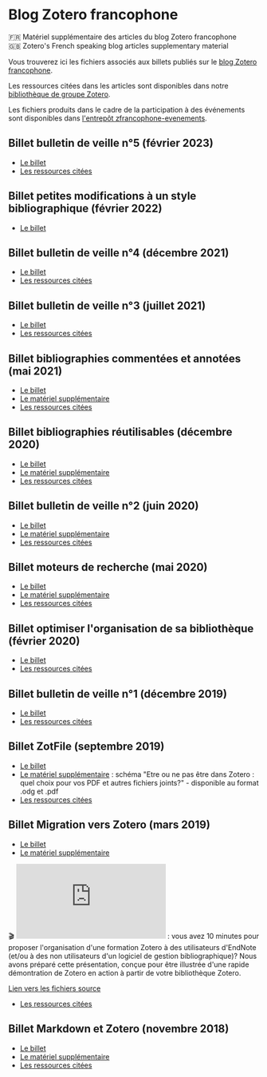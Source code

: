 # Blog Zotero francophone

🇫🇷 Matériel supplémentaire des articles du blog Zotero francophone   
🇬🇧 Zotero's French speaking blog articles supplementary material

Vous trouverez ici les fichiers associés aux billets publiés sur le [blog Zotero francophone](https://zotero.hypotheses.org).

Les ressources citées dans les articles sont disponibles dans notre [bibliothèque de groupe Zotero](https://www.zotero.org/groups/2233096/zfrancophone).

Les fichiers produits dans le cadre de la participation à des événements sont disponibles dans [l'entrepôt zfrancophone-evenements](https://github.com/zfrancophone/zfrancophone-evenements).

## Billet bulletin de veille n°5 (février 2023)
* [Le billet](https://zotero.hypotheses.org/4464)
* [Les ressources citées](https://www.zotero.org/groups/2233096/zfrancophone/collections/X9UXUUP5)

## Billet petites modifications à un style bibliographique (février 2022)
* [Le billet](https://zotero.hypotheses.org/3746)

## Billet bulletin de veille n°4 (décembre 2021)
* [Le billet](https://zotero.hypotheses.org/3434)
* [Les ressources citées](http://zotero.org/groups/2233096/collections/WZDPG7JC)

## Billet bulletin de veille n°3 (juillet 2021)
* [Le billet](https://zotero.hypotheses.org/3649)
* [Les ressources citées](https://www.zotero.org/groups/2233096/zfrancophone/collections/UIZZ3RDX)

## Billet bibliographies commentées et annotées (mai 2021)
* [Le billet](https://zotero.hypotheses.org/3556)
* [Le matériel supplémentaire](https://github.com/zfrancophone/zfrancophone-blog/tree/master/2021-05-bibliogr-annotees)
* [Les ressources citées](http://zotero.org/groups/2233096/collections/JAG7A4A2)


## Billet bibliographies réutilisables (décembre 2020)
* [Le billet](https://zotero.hypotheses.org/3503)
* [Le matériel supplémentaire](https://github.com/zfrancophone/zfrancophone-blog/tree/master/2020-12-bibliogr-reutilisables)
* [Les ressources citées](https://www.zotero.org/groups/2233096/zfrancophone/collections/XY2W8LPL)

## Billet bulletin de veille n°2 (juin 2020)
* [Le billet](https://zotero.hypotheses.org/3434)
* [Le matériel supplémentaire](https://github.com/zfrancophone/zfrancophone-blog/tree/master/2020-06-bulletin-veille-02)
* [Les ressources citées](https://www.zotero.org/groups/2233096/zfrancophone/collections/4WJY9TTS)

## Billet moteurs de recherche (mai 2020)
* [Le billet](https://zotero.hypotheses.org/3388)
* [Le matériel supplémentaire](https://github.com/zfrancophone/zfrancophone-blog/tree/master/2020-05-moteurs)
* [Les ressources citées](https://www.zotero.org/groups/2233096/zfrancophone/tags/zfrancophone_moteurs/library)

## Billet optimiser l'organisation de sa bibliothèque (février 2020)
* [Le billet](https://zotero.hypotheses.org/3298)
* [Les ressources citées](https://www.zotero.org/groups/2233096/zfrancophone/items/collectionKey/KKMX498D)

## Billet bulletin de veille n°1 (décembre 2019)
* [Le billet](https://zotero.hypotheses.org/2939)
* [Les ressources citées](https://www.zotero.org/groups/2233096/zfrancophone/items/collectionKey/JSXMHS9N)

## Billet ZotFile (septembre 2019)
* [Le billet](https://zotero.hypotheses.org/2838)
* [Le matériel supplémentaire](https://github.com/zfrancophone/zfrancophone-blog/tree/master/2019-09-zotfile) : schéma "Etre ou ne pas être dans Zotero : quel choix pour vos PDF et autres fichiers joints?" - disponible au format .odg et .pdf
* [Les ressources citées](https://www.zotero.org/groups/2233096/zfrancophone/tags/zfrancophone_zotfile/library)

## Billet Migration vers Zotero (mars 2019)
* [Le billet](https://zotero.hypotheses.org/2766)
* [Le matériel supplémentaire](https://github.com/zfrancophone/zfrancophone-blog/tree/master/2019-03-migration-endnote-zotero)

:clapper: ![Bande annonce en diaporama](https://github.com/zfrancophone/zfrancophone-blog/blob/master/2019-03-migration-endnote-zotero/bande_annonce_zotero_endnote/bande_annonce_zotero_endnote.pdf) : vous avez 10 minutes pour proposer l'organisation d'une formation Zotero à des utilisateurs d'EndNote (et/ou à des non utilisateurs d'un logiciel de gestion bibliographique)? Nous avons préparé cette présentation, conçue pour être illustrée d'une rapide démontration de Zotero en action à partir de votre bibliothèque Zotero.

[Lien vers les fichiers source](https://github.com/zfrancophone/zfrancophone-blog/tree/master/2019-03-migration-endnote-zotero/bande_annonce_zotero_endnote)
* [Les ressources citées](https://www.zotero.org/groups/2233096/zfrancophone/tags/zfrancophone_migration/library)

## Billet Markdown et Zotero (novembre 2018)
* [Le billet](https://zotero.hypotheses.org/2258)
* [Le matériel supplémentaire](https://github.com/zfrancophone/zfrancophone-blog/tree/master/2018-11-markdown)
* [Les ressources citées](https://www.zotero.org/groups/2233096/zfrancophone/tags/zfrancophone_markdown/library)
